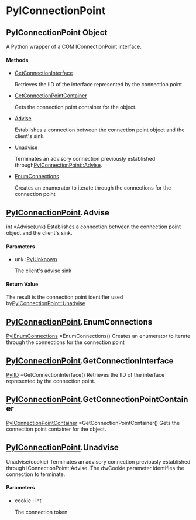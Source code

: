 # PyIConnectionPoint

## PyIConnectionPoint Object



A Python wrapper of a COM IConnectionPoint interface\.

#### Methods


  - [GetConnectionInterface](PyIConnectionPoint.md#pyiconnectionpointgetconnectioninterface)

    Retrieves the IID of the interface represented by the connection point\.&nbsp;

  - [GetConnectionPointContainer](PyIConnectionPoint.md#pyiconnectionpointgetconnectionpointcontainer)

    Gets the connection point container for the object\.&nbsp;

  - [Advise](PyIConnectionPoint.md#pyiconnectionpointadvise)

    Establishes a connection between the connection point object and the client's sink\.&nbsp;

  - [Unadvise](PyIConnectionPoint.md#pyiconnectionpointunadvise)

    Terminates an advisory connection previously established through[PyIConnectionPoint::Advise](PyIConnectionPoint.md#pyiconnectionpointadvise)\.&nbsp;

  - [EnumConnections](PyIConnectionPoint.md#pyiconnectionpointenumconnections)

    Creates an enumerator to iterate through the connections for the connection point&nbsp;


## [PyIConnectionPoint](#pyiconnectionpoint)\.Advise



int =Advise\(unk\)
Establishes a connection between the connection point object and the client's sink\.

#### Parameters


  - unk :[PyIUnknown](#pyiunknown)

    The client's advise sink

#### Return Value
The result is the connection point identifier used by[PyIConnectionPoint::Unadvise](PyIConnectionPoint.md#pyiconnectionpointunadvise)

## [PyIConnectionPoint](#pyiconnectionpoint)\.EnumConnections

[PyIEnumConnections](#pyienumconnections) =EnumConnections\(\)
Creates an enumerator to iterate through the connections for the connection point

## [PyIConnectionPoint](#pyiconnectionpoint)\.GetConnectionInterface

[PyIID](#pyiid) =GetConnectionInterface\(\)
Retrieves the IID of the interface represented by the connection point\.

## [PyIConnectionPoint](#pyiconnectionpoint)\.GetConnectionPointContainer

[PyIConnectionPointContainer](#pyiconnectionpointcontainer) =GetConnectionPointContainer\(\)
Gets the connection point container for the object\.

## [PyIConnectionPoint](#pyiconnectionpoint)\.Unadvise

Unadvise\(cookie\)
Terminates an advisory connection previously established through IConnectionPoint::Advise\. The dwCookie parameter identifies the connection to terminate\.

#### Parameters


  - cookie : int

    The connection token